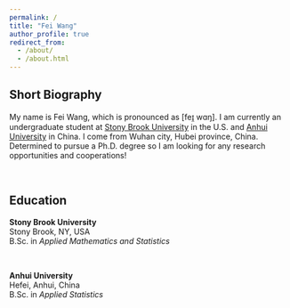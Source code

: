 ```yaml
---
permalink: /
title: "Fei Wang"
author_profile: true
redirect_from: 
  - /about/
  - /about.html
---
```

## Short Biography
My name is Fei Wang, which is pronounced as \[feɪ̯ wɑŋ\]. I am currently an undergraduate student at [Stony Brook University](https://www.stonybrook.edu) in the U.S. and [Anhui University](https://www.ahu.edu.cn) in China. I come from Wuhan city, Hubei province, China. Determined to pursue a Ph.D. degree so I am looking for any research opportunities and cooperations!

<br>
            
## Education
**Stony Brook University**<br>
Stony Brook, NY, USA<br>
B.Sc. in *Applied Mathematics and Statistics*

<br>

**Anhui University**<br>
Hefei, Anhui, China<br>
B.Sc. in *Applied Statistics*
